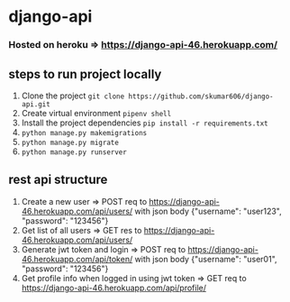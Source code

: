 # django-api

### Hosted on heroku => https://django-api-46.herokuapp.com/

## steps to run project locally

1. Clone the project `git clone https://github.com/skumar606/django-api.git`
2. Create virtual environment `pipenv shell`
3. Install the project dependencies `pip install -r requirements.txt`
4. `python manage.py makemigrations`
5. `python manage.py migrate`
6. `python manage.py runserver`


## rest api structure

1. Create a new user => POST req to https://django-api-46.herokuapp.com/api/users/ with json body {"username": "user123", "password": "123456"}
2. Get list of all users => GET res to https://django-api-46.herokuapp.com/api/users/ 
3. Generate jwt token and login => POST req to https://django-api-46.herokuapp.com/api/token/ with json body {"username": "user01", "password": "123456"}
4. Get profile info when logged in using jwt token => GET req to https://django-api-46.herokuapp.com/api/profile/
